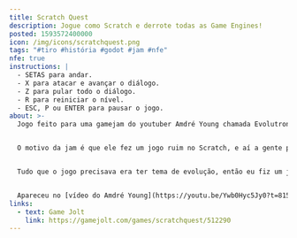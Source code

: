 ```yaml
---
title: Scratch Quest
description: Jogue como Scratch e derrote todas as Game Engines!
posted: 1593572400000
icon: /img/icons/scratchquest.png
tags: "#tiro #história #godot #jam #nfe"
nfe: true
instructions: |
  - SETAS para andar.
  - X para atacar e avançar o diálogo.
  - Z para pular todo o diálogo.
  - R para reiniciar o nível.
  - ESC, P ou ENTER para pausar o jogo.
about: >-
  Jogo feito para uma gamejam do youtuber Amdré Young chamada EvolutronRemake.


  O motivo da jam é que ele fez um jogo ruim no Scratch, e aí a gente precisava fazer um jogo pra jam baseada no jogo dele.


  Tudo que o jogo precisava era ter tema de evolução, então eu fiz um jogo baseado na ideia do Scratch evoluindo matando Game Engines.


  Apareceu no [vídeo do Amdré Young](https://youtu.be/Ywb0Hyc5Jy0?t=815)! :00
links:
  - text: Game Jolt
    link: https://gamejolt.com/games/scratchquest/512290
---
```


<itch url="https://b-cdn.gamejolt.net/data/games/8/40/512290/files/5efd0e5cd55ab/index.html"></itch>
